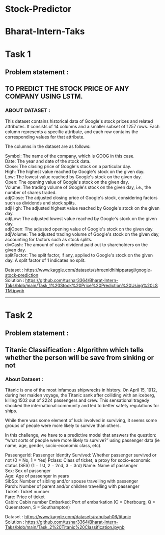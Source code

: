 # Stock-Predictor

# Bharat-Intern-Taks

# Task 1
## Problem statement :

## TO PREDICT THE STOCK PRICE OF ANY COMPANY USING LSTM.
### ABOUT DATASET :
This dataset contains historical data of Google's stock prices and related attributes. It consists of 14 columns and a smaller subset of 1257 rows. Each column represents a specific attribute, and each row contains the corresponding values for that attribute.

The columns in the dataset are as follows:

Symbol: The name of the company, which is GOOG in this case.             
Date: The year and date of the stock data.                                  
Close: The closing price of Google's stock on a particular day.                               
High: The highest value reached by Google's stock on the given day.                        
Low: The lowest value reached by Google's stock on the given day.                                
Open: The opening value of Google's stock on the given day.                                                 
Volume: The trading volume of Google's stock on the given day, i.e., the number of shares traded.                                              
adjClose: The adjusted closing price of Google's stock, considering factors such as dividends and stock splits.                              
adjHigh: The adjusted highest value reached by Google's stock on the given day.                                          
adjLow: The adjusted lowest value reached by Google's stock on the given day.                                          
adjOpen: The adjusted opening value of Google's stock on the given day.                                    
adjVolume: The adjusted trading volume of Google's stock on the given day, accounting for factors such as stock splits.                         
divCash: The amount of cash dividend paid out to shareholders on the given day.                                   
splitFactor: The split factor, if any, applied to Google's stock on the given day. A split factor of 1 indicates no split.                           


Dataset : https://www.kaggle.com/datasets/shreenidhihipparagi/google-stock-prediction                                                     
Solution : https://github.com/tushar3364/Bharat-Intern-Taks/blob/main/Task_1%20Stock%20Price%20Prediction%20Using%20LSTM.ipynb

------------------------------------------------------------------------------------------------

# Task 2
## Problem statement :

## Titanic Classification : Algorithm which tells whether the person will be save from sinking or not
### About Dataset :
Titanic is one of the most infamous shipwrecks in history. On April 15, 1912, during her maiden voyage, the Titanic sank after colliding with an iceberg, killing 1502 out of 2224 passengers and crew. This sensational tragedy shocked the international community and led to better safety regulations for ships.

While there was some element of luck involved in surviving, it seems some groups of people were more likely to survive than others.

In this challenge, we have to a predictive model that answers the question: “what sorts of people were more likely to survive?” using passenger data (ie name, age, gender, socio-economic class, etc).

PassengerId: Passenger Identity	
Survived: Whether passenger survived or not	(0 = No, 1 = Yes)
Pclass:	Class of ticket, a proxy for socio-economic status (SES)	(1 = 1st, 2 = 2nd, 3 = 3rd)
Name:	Name of passenger	
Sex:	Sex of passenger	
Age:	Age of passenger in years	
SibSp: Number of sibling and/or spouse travelling with passenger	
Parch:	Number of parent and/or children travelling with passenger	
Ticket: Ticket number	
Fare: Price of ticket	
Cabin: Cabin number	
Embarked: Port of embarkation	(C = Cherbourg, Q = Queenstown, S = Southampton)

Dataset : https://www.kaggle.com/datasets/rahulsah06/titanic                                                                                   
Solution : https://github.com/tushar3364/Bharat-Intern-Taks/blob/main/Task_2%20Titanic%20Classification.ipynb
